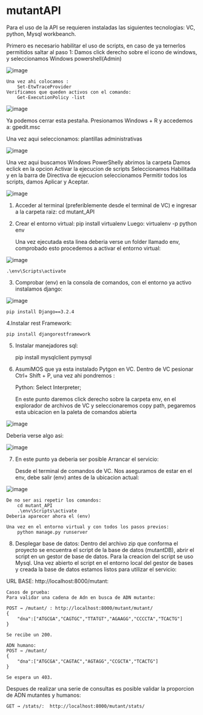# mutantAPI
Para el uso de la API se requieren instaladas las siguientes tecnologias: VC, python, Mysql workbeanch.

Primero es necesario habilitar el uso de scripts, en caso de ya ternerlos permitidos saltar al paso 1:
	Damos click derecho sobre el icono de windows, y seleccionamos Windows powershell(Admin)

![image](https://user-images.githubusercontent.com/92695542/172235184-3912560c-2f2a-4f26-b280-708d1c7021b8.png)

	Una vez ahi colocamos :
		Set-EtwTraceProvider
	Verificamos que queden activos con el comando:
		Get-ExecutionPolicy -list

![image](https://user-images.githubusercontent.com/92695542/172235261-26aedef2-6a4b-4caf-9d7d-98795472591d.png)

Ya podemos cerrar esta pestaña. Presionamos Windows + R y accedemos a: gpedit.msc

Una vez aqui seleccionamos: plantillas administrativas

![image](https://user-images.githubusercontent.com/92695542/172235487-56e8cfa4-92a7-4a0f-9018-39d2abfd1bf0.png)

Una vez aqui buscamos Windows PowerShelly abrimos la carpeta
	Damos eclick en la opcion Activar la ejecucion de scripts
	Seleccionamos Habilitada y en la barra de Directiva de ejecucion seleccionamos 
	Permitir todos los scripts, damos Aplicar y Aceptar.

![image](https://user-images.githubusercontent.com/92695542/172235691-0a11c190-4bf0-4109-987b-0f7bb85028b7.png)



1. Acceder al terminal (preferiblemente desde el terminal de VC) e ingresar a la carpeta raiz:
	cd mutant_API

2. Crear el entorno virtual:
	pip install virtualenv
	Luego:
	virtualenv -p python env

 	Una vez ejecutada esta linea deberia verse un folder llamado env, comprobado esto procedemos
	a activar el entorno virtual:
	
![image](https://user-images.githubusercontent.com/92695542/172211747-7ef96f39-69b7-436b-8015-8a936f4608d8.png)

	.\env\Scripts\activate 

3. Comprobar (env) en la consola de comandos, con el entorno ya activo instalamos django: 

![image](https://user-images.githubusercontent.com/92695542/172210867-f5589a22-80c0-4221-9ce7-37242a7a77eb.png)


	pip install Django==3.2.4 

4.Instalar rest Framework: 
	
	pip install djangorestframework

5. Instalar manejadores sql: 
	
	pip install mysqlclient pymysql

6. AsumiMOS que ya esta instalado Pytgon en VC. Dentro de VC pesionar Ctrl+ Shift + P, una vez ahi pondremos :
	
	Python: Select Interpreter;

	En este punto daremos click derecho sobre la carpeta env, en el explorador de archivos
	de VC y seleccionaremos copy path, pegaremos esta ubicacion en la paleta de comandos abierta
	
![image](https://user-images.githubusercontent.com/92695542/172210564-6983c795-5369-469a-ba3b-2c22793ba370.png)

Deberia verse algo asi:

![image](https://user-images.githubusercontent.com/92695542/172212449-7e1f3fd2-1fea-40c7-a55b-753d80e7bd0e.png)


	 

7. En este punto ya deberia ser posible Arrancar el servicio:
	
	Desde el terminal de comandos de VC. Nos aseguramos de estar en el env, debe salir (env) antes de la ubicacion actual:
	
![image](https://user-images.githubusercontent.com/92695542/172210867-f5589a22-80c0-4221-9ce7-37242a7a77eb.png)
	
	De no ser asi repetir los comandos:
		cd mutant_API
		.\env\Scripts\activate 
	Deberia aparecer ahora el (env)
	
	Una vez en el entorno virtual y con todos los pasos previos:
		python manage.py runserver

8. Desplegar base de datos: 
	Dentro del archivo zip que conforma el proyecto se encuentra el script de la 
	base de datos (mutantDB), abrir el script en un gestor de base de datos. Para la
	creacion del script se uso Mysql. Una vez abierto el script en el entorno local del
	gestor de bases y creada la base de datos estamos listos para utilizar el servicio:

URL BASE: http://localhost:8000/mutant:
	
	Casos de prueba:
	Para validar una cadena de Adn en busca de ADN mutante:

	POST → /mutant/ : http://localhost:8000/mutant/mutant/
	{ 
		"dna":["ATGCGA","CAGTGC","TTATGT","AGAAGG","CCCCTA","TCACTG"] 
	} 
	
	Se recibe un 200.

	ADN humano: 
	POST → /mutant/
	{
		"dna":["ATGCGA","CAGTAC","AGTAGG","CCGCTA","TCACTG"]
	}
	
	Se espera un 403.
	
Despues de realizar una serie de consultas es posible validar la proporcion de
ADN mutantes y humanos: 

	GET → /stats/:  http://localhost:8000/mutant/stats/
	

